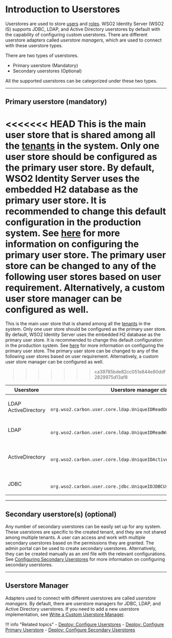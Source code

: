 # Introduction to Userstores

Userstores are used to store [users]({{base_path}}/references/concepts/user-management/users) and [roles]({{base_path}}/references/concepts/user-management/roles-and-permissions). WSO2 Identity Server (WSO2 IS) supports JDBC, LDAP, and Active Directory userstores by default with the capability of configuring custom userstores. There are different userstore adapters called *userstore managers*, which are used to connect
with these userstore types.

There are two types of userstores.
 
- Primary userstore (Mandatory)
- Secondary userstores (Optional) 

All the supported userstores can be categorized under these two types.

---

## Primary userstore (mandatory)

<<<<<<< HEAD
This is the main user store that is shared among all the [tenants]({{base_path}}/introduction-to-multitenancy/) in the system. Only one user store should be configured as the primary user store. By default, WSO2 Identity Server uses the embedded H2 database as the primary user store. It is recommended to change this default configuration in the production system. See [here]({{base_path}}/deploy/configure-the-primary-user-store/) for more information on configuring the primary user store. The primary user store can be changed to any of the following user stores based on user requirement. Alternatively, a custom user store manager can be configured as well. 
=======
This is the main user store that is shared among all the [tenants]({{base_path}}/references/concepts/introduction-to-multitenancy/) in the system. Only one user store should be configured as the primary user store. By default, WSO2 Identity Server uses the embedded H2 database as the primary user store. It is recommended to change this default configuration in the production system. See [here]({{base_path}}/deploy/configure-the-primary-user-store/) for more information on configuring the primary user store. The primary user store can be changed to any of the following user stores based on user requirement. Alternatively, a custom user store manager can be configured as well. 
>>>>>>> ca39785bde82cc051e844e80ddf2829975d13af8

<table>
    <colgroup>
    <col style="width: 10%" />
    <col style="width: 40%" />
    <col style="width: 48%" />
    </colgroup>
    <thead>
    <tr class="header">
    <th>Userstore</th>
    <th>Userstore manager class</th>
    <th>Description</th>
    </tr>
    </thead>
    <tbody>
    <tr class="odd">
    <td><p>LDAP ActiveDirectory</p></td>
    <td><code>               org.wso2.carbon.user.core.ldap.UniqueIDReadOnlyLDAPUserStoreManager              </code></td>
    <td>Used to do read-only operations for external LDAP or ActiveDirectory userstores.</td>
    </tr>
    <tr class="even">
    <td>LDAP</td>
    <td><code>               org.wso2.carbon.user.core.ldap.UniqueIDReadWriteLDAPUserStoreManager              </code></td>
    <td>Used for external LDAP userstores to do both read and write operations. This is the default primary userstore configuration in the deployment.toml file for WSO2 Identity Server.</td>
    </tr>
    <tr class="odd">
    <td>ActiveDirectory</td>
    <td><code>               org.wso2.carbon.user.core.ldap.UniqueIDActiveDirectoryUserStoreManager              </code></td>
    <td>Used to configure an Active Directory Domain Service (AD DS) or Active Directory Lightweight Directory Service (AD LDS). This can be used only for read/write operations. If you need to use AD as read-only, you must use <code>               org.wso2.carbon.user.core.ldap.UniqueIDReadOnlyLDAPUserStoreManager.              </code></td>
    </tr>
    <tr class="even">
    <td>JDBC</td>
    <td><code>               org.wso2.carbon.user.core.jdbc.UniqueIDJDBCUserStoreManager              </code></td>
    <td>Used for JDBC userstores. This is the default primary userstore configuration in the deployment.toml file for all WSO2 Servers, except WSO2 Identity Server.</td>
    </tr>
    </tbody>
</table>


---

## Secondary userstore(s) (optional)

Any number of secondary userstores can be easily set up for any system. These userstores are specific to the created tenant, and they are
not shared among multiple tenants. A user can access and work with multiple secondary userstores based on the permissions they are granted. The admin portal can be used to create secondary userstores. Alternatively, they can be created manually as an xml file with the relevant configurations. See [Configuring Secondary Userstores]({{base_path}}/deploy/configure-secondary-user-stores/) for more information on configuring secondary userstores. 

---

## Userstore Manager

Adapters used to connect with different userstores are called *userstore managers*. By default, there are userstore managers for JDBC,
LDAP, and Active Directory userstores. If you need to add a new userstore implementation, see [Write a Custom Userstore Manager]({{base_path}}/references/extend/write-a-custom-user-store-manager).


!!! info "Related topics"
    - [Deploy: Configure Userstores]({{base_path}}/deploy/configure-user-stores/)
    - [Deploy: Configure Primary Userstore]({{base_path}}/deploy/configure-the-primary-user-store/)
    - [Deploy: Configure Secondary Userstores]({{base_path}}/deploy/configure-secondary-user-stores/)